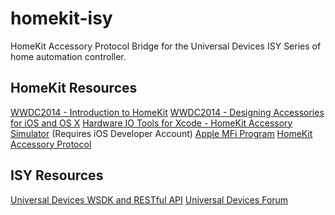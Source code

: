 homekit-isy
===========

HomeKit Accessory Protocol Bridge for the Universal Devices ISY Series of home automation controller.

HomeKit Resources
-----------------

[WWDC2014 - Introduction to HomeKit](https://developer.apple.com/videos/wwdc/2014/?include=213#213)
[WWDC2014 - Designing Accessories for iOS and OS X](https://developer.apple.com/videos/wwdc/2014/?include=701#701)
[Hardware IO Tools for Xcode - HomeKit Accessory Simulator](https://developer.apple.com/downloads/index.action) (Requires iOS Developer Account)
[Apple MFi Program](https://developer.apple.com/programs/mfi/)
[HomeKit Accessory Protocol](https://gist.github.com/pieceofsummer/13272bf76ac1d6b58a30)

ISY Resources
-------------
[Universal Devices WSDK and RESTful API](http://www.universal-devices.com/developers/wsdk/)
[Universal Devices Forum](http://forum.universal-devices.com)









